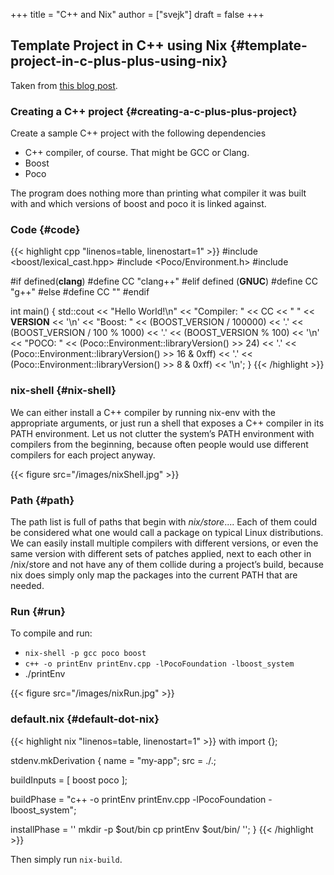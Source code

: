 +++
title = "C++ and Nix"
author = ["svejk"]
draft = false
+++

## Template Project in C++ using Nix {#template-project-in-c-plus-plus-using-nix}

Taken from [this blog post](https://blog.galowicz.de/2019/04/17/tutorial%5Fnix%5Fcpp%5Fsetup/).


### Creating a C++ project {#creating-a-c-plus-plus-project}

Create a sample C++ project with the following dependencies

-   C++ compiler, of course. That might be GCC or Clang.
-   Boost
-   Poco

The program does nothing more than printing what compiler it was built with and which versions of boost and poco it is linked against.


### Code {#code}

{{< highlight cpp "linenos=table, linenostart=1" >}}
#include <boost/lexical_cast.hpp>
#include <Poco/Environment.h>
#include <iostream>

#if defined(__clang__)
#define CC "clang++"
#elif defined (__GNUC__)
#define CC "g++"
#else
#define CC "<unknown compiler>"
#endif

int main() {
  std::cout << "Hello World!\n"
    << "Compiler: " << CC << " " << __VERSION__ << '\n'
    << "Boost: " << (BOOST_VERSION / 100000) << '.'
                 << (BOOST_VERSION / 100 % 1000) << '.'
                 << (BOOST_VERSION % 100) << '\n'
    << "POCO: " << (Poco::Environment::libraryVersion() >> 24) << '.'
                << (Poco::Environment::libraryVersion() >> 16 & 0xff) << '.'
                << (Poco::Environment::libraryVersion() >> 8 & 0xff)
                << '\n';
}
{{< /highlight >}}


### nix-shell {#nix-shell}

We can either install a C++ compiler by running nix-env with the appropriate arguments, or just run a shell that exposes a C++ compiler in its PATH environment. Let us not clutter the system’s PATH environment with compilers from the beginning, because often people would use different compilers for each project anyway.

{{< figure src="/images/nixShell.jpg" >}}


### Path {#path}

The path list is full of paths that begin with _nix/store_.... Each of them could be considered what one would call a package on typical Linux distributions. We can easily install multiple compilers with different versions, or even the same version with different sets of patches applied, next to each other in /nix/store and not have any of them collide during a project’s build, because nix does simply only map the packages into the current PATH that are needed.


### Run {#run}

To compile and run:

-   `nix-shell -p gcc poco boost`
-   `c++ -o printEnv printEnv.cpp -lPocoFoundation -lboost_system`
-   ./printEnv

{{< figure src="/images/nixRun.jpg" >}}


### default.nix {#default-dot-nix}

{{< highlight nix "linenos=table, linenostart=1" >}}
with import <nixpkgs> {};

stdenv.mkDerivation {
  name = "my-app";
  src = ./.;

  buildInputs = [ boost poco ];

  buildPhase = "c++ -o printEnv printEnv.cpp -lPocoFoundation -lboost_system";

  installPhase = ''
    mkdir -p $out/bin
    cp printEnv $out/bin/
  '';
}
{{< /highlight >}}

Then simply run `nix-build`.